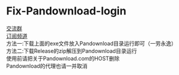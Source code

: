 # Fix-Pandownload-login
[交流群](https://t.me/pandown)   
[订阅频道](https://t.me/pandowns)    
方法一:下载上面的exe文件放入Pandownload目录运行即可（一劳永逸）  
方法二:下载Release的zip解压到Pandownload目录运行  
使用前请把关于Pandownload.com的HOST删除  
Pandownload的代理也请一并取消  
